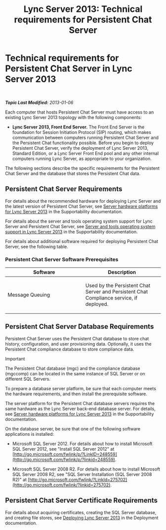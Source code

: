 ﻿---
title: 'Lync Server 2013: Technical requirements for Persistent Chat Server'
TOCTitle: Technical requirements for Persistent Chat Server
ms:assetid: 692b7d99-1bc9-4c99-a050-2bc2be8688b2
ms:mtpsurl: https://technet.microsoft.com/en-us/library/Gg398495(v=OCS.15)
ms:contentKeyID: 48184383
ms.date: 07/23/2014
mtps_version: v=OCS.15
---

<div data-xmlns="http://www.w3.org/1999/xhtml">

<div class="topic" data-xmlns="http://www.w3.org/1999/xhtml" data-msxsl="urn:schemas-microsoft-com:xslt" data-cs="http://msdn.microsoft.com/en-us/">

<div data-asp="http://msdn2.microsoft.com/asp">

# Technical requirements for Persistent Chat Server in Lync Server 2013

</div>

<div id="mainSection">

<div id="mainBody">

<span> </span>

_**Topic Last Modified:** 2013-01-06_

Each computer that hosts Persistent Chat Server must have access to an existing Lync Server 2013 topology with the following components:

  - **Lync Server 2013, Front End Server.** The Front End Server is the foundation for Session Initiation Protocol (SIP) routing, which makes communication between computers running Persistent Chat Server and the Persistent Chat functionality possible. Before you begin to deploy Persistent Chat Server, verify the deployment of Lync Server 2013, Standard Edition, or a Lync Server Front End pool and any other internal computers running Lync Server, as appropriate to your organization.

The following sections describe the specific requirements for the Persistent Chat Server and the database that stores the Persistent Chat data.

<div>

## Persistent Chat Server Requirements

For details about the recommended hardware for deploying Lync Server and the latest version of Persistent Chat Server, see [Server hardware platforms for Lync Server 2013](lync-server-2013-server-hardware-platforms.md) in the Supportability documentation.

For details about the server and tools operating system support for Lync Server and Persistent Chat Server, see [Server and tools operating system support in Lync Server 2013](lync-server-2013-server-and-tools-operating-system-support.md) in the Supportability documentation.

For details about additional software required for deploying Persistent Chat Server, see the following table.

### Persistent Chat Server Software Prerequisites

<table>
<colgroup>
<col style="width: 50%" />
<col style="width: 50%" />
</colgroup>
<thead>
<tr class="header">
<th>Software</th>
<th>Description</th>
</tr>
</thead>
<tbody>
<tr class="odd">
<td><p>Message Queuing</p></td>
<td><p>Used by the Persistent Chat Server and Persistent Chat Compliance service, if deployed.</p></td>
</tr>
</tbody>
</table>


</div>

<div>

## Persistent Chat Server Database Requirements

Persistent Chat Server uses the Persistent Chat database to store chat history, configuration, and user provisioning data. Optionally, it uses the Persistent Chat compliance database to store compliance data.

<div>


> [!IMPORTANT]  
> The Persistent Chat database (mgc) and the compliance database (mgccomp) can be located in the same instance of SQL Server or on different SQL Servers.



</div>

To prepare a database server platform, be sure that each computer meets the hardware requirements, and then install the prerequisite software.

The server platform for the Persistent Chat database servers requires the same hardware as the Lync Server back-end database server. For details, see [Server hardware platforms for Lync Server 2013](lync-server-2013-server-hardware-platforms.md) in the Supportability documentation.

On the database server, be sure that one of the following software applications is installed:

  - Microsoft SQL Server 2012. For details about how to install Microsoft SQL Server 2012, see "Install SQL Server 2012" at [http://go.microsoft.com/fwlink/p/?LinkID=248559](http://go.microsoft.com/fwlink/p/?linkid=248559).

  - Microsoft SQL Server 2008 R2. For details about how to install Microsoft SQL Server 2008 R2, see "SQL Server Installation (SQL Server 2008 R2)" at [http://go.microsoft.com/fwlink/?LinkId=275702](http://go.microsoft.com/fwlink/?linkid=275702).

</div>

<div>

## Persistent Chat Server Certificate Requirements

For details about acquiring certificates, creating the SQL Server database, and creating file stores, see [Deploying Lync Server 2013](lync-server-2013-deploying-lync-server.md) in the Deployment documentation.

</div>

</div>

<span> </span>

</div>

</div>

</div>

